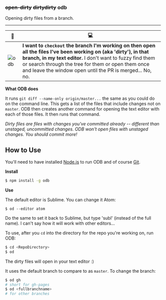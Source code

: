 ### ~~open-dirty~~ ~~dirtydirty~~ odb

Opening dirty files from a branch.

---

| :microphone: | :computer: |
| --- | --- |
| ![odb](http://upload.wikimedia.org/wikipedia/en/5/5c/Ol'_Dirty_Bastard.jpg) | **I want to `checkout` the branch I'm working on then open all the files I've been working on (aka 'dirty'), in that branch, in my text editor.** I don't want to fuzzy find them or search through the tree for them or open them once and leave the window open until the PR is merged... No, no. |

**What ODB does**

It runs `git diff --name-only origin/master...` the same as you could do on the command line. This gets a list of the files that include changes not on `master`. ODB then creates another command for opening the text editor with each of those files. It then runs that command.

_Dirty files are files with changes you've committed already -- different than unstaged, uncommitted changes. ODB won't open files with unstaged changes. You should commit more!_

## How to Use

You'll need to have installed [Node.js](http://nodejs.org/download) to run ODB and of course [Git](http://git-scm.com/downloads).

**Install**

```bash
$ npm install -g odb
```

**Use**

The default editor is Sublime. You can change it Atom:

```
$ od --editor atom
```

Do the same to set it back to Sublime, but type 'subl' (instead of the full name). I can't say how it will work with other editors...

To use, after you `cd` into the directory for the repo you're working on, run ODB:

```bash
$ cd <RepoDirectory>
$ od
```

The dirty files will open in your text editor :)

It uses the default branch to compare to as `master`. To change the branch:

```bash
$ od gh
# short for gh-pages
$ od <fullbranchname>
# for other branches
```
